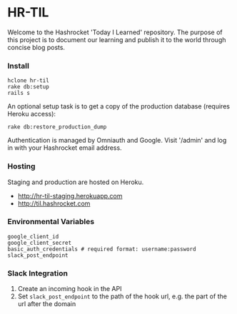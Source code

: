 # HR-TIL

Welcome to the Hashrocket 'Today I Learned' repository. The purpose of this project is to document our learning and publish it to the world through concise blog posts.

### Install

```
hclone hr-til
rake db:setup
rails s
```

An optional setup task is to get a copy of the production database (requires Heroku access):

```
rake db:restore_production_dump
```

Authentication is managed by Omniauth and Google. Visit '/admin' and log in with your Hashrocket email address.

### Hosting

Staging and production are hosted on Heroku.

* http://hr-til-staging.herokuapp.com
* http://til.hashrocket.com

### Environmental Variables

```
google_client_id
google_client_secret
basic_auth_credentials # required format: username:password
slack_post_endpoint
```

### Slack Integration

1. Create an incoming hook in the API
2. Set `slack_post_endpoint` to the path of the hook url, e.g. the part of the url after the domain
